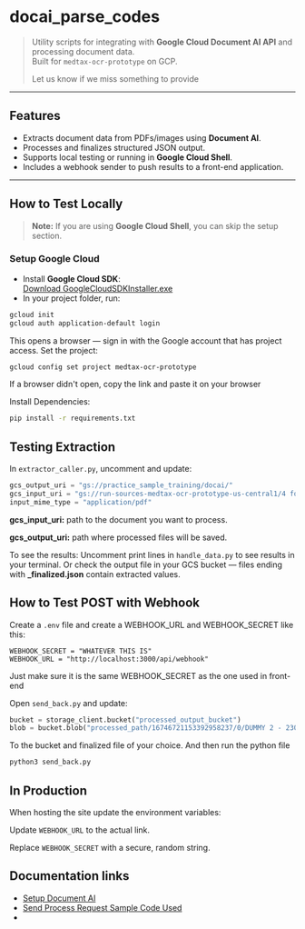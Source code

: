 
#  docai_parse_codes

> Utility scripts for integrating with **Google Cloud Document AI API** and processing document data.  
> Built for `medtax-ocr-prototype` on GCP.
> 
> Let us know if we miss something to provide
---

##  Features
- Extracts document data from PDFs/images using **Document AI**.
- Processes and finalizes structured JSON output.
- Supports local testing or running in **Google Cloud Shell**.
- Includes a webhook sender to push results to a front-end application.

---

##  How to Test Locally

> **Note:** If you are using **Google Cloud Shell**, you can skip the setup section.

### Setup Google Cloud
- Install **Google Cloud SDK**:  
  [Download GoogleCloudSDKInstaller.exe](https://dl.google.com/dl/cloudsdk/channels/rapid/GoogleCloudSDKInstaller.exe)
- In your project folder, run:
```bash
gcloud init
gcloud auth application-default login
```

This opens a browser — sign in with the Google account that has project access.
  Set the project:
```bash
gcloud config set project medtax-ocr-prototype
```
If a browser didn't open, copy the link and paste it on your browser

Install Dependencies:
```bash
pip install -r requirements.txt
```

## Testing Extraction
In `extractor_caller.py`, uncomment and update:
```python
gcs_output_uri = "gs://practice_sample_training/docai/"
gcs_input_uri = "gs://run-sources-medtax-ocr-prototype-us-central1/4 form 2307 pictures.pdf"
input_mime_type = "application/pdf"
```

**gcs_input_uri:** path to the document you want to process.

**gcs_output_uri:** path where processed files will be saved.

To see the results:
  Uncomment print lines in `handle_data.py` to see results in your terminal.
  Or check the output file in your GCS bucket — files ending with **_finalized.json** contain extracted values.

## How to Test POST with Webhook
Create a `.env` file and create a WEBHOOK_URL and WEBHOOK_SECRET like this:
```env
WEBHOOK_SECRET = "WHATEVER THIS IS"
WEBHOOK_URL = "http://localhost:3000/api/webhook"
```
Just make sure it is the same WEBHOOK_SECRET as the one used in front-end

Open `send_back.py` and update:

```python
bucket = storage_client.bucket("processed_output_bucket")
blob = bucket.blob("processed_path/16746721153392958237/0/DUMMY 2 - 2307 - ROBERT-0_finalized.json")
```
To the bucket and finalized file of your choice.
And then run the python file 

```python
python3 send_back.py
```

## In Production
When hosting the site update the environment variables:

Update `WEBHOOK_URL` to the actual link.

Replace `WEBHOOK_SECRET` with a secure, random string.


## Documentation links
- [Setup Document AI](https://cloud.google.com/document-ai/docs/setup)
- [Send Process Request Sample Code Used](https://cloud.google.com/document-ai/docs/send-request#batch-process)
- 
